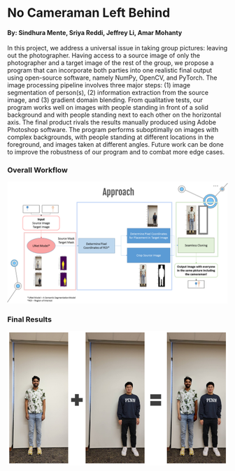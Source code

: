 # No Cameraman Left Behind
#### By: Sindhura Mente, Sriya Reddi, Jeffrey Li, Amar Mohanty
In this project, we address a universal issue in taking group pictures: leaving out the photographer. Having access to a source image of only the photographer and a target image of the rest of the group, we propose a program that can incorporate both parties into one realistic final output using open-source software, namely NumPy, OpenCV, and PyTorch. The image processing pipeline involves three major steps: (1) image segmentation of person(s), (2) information extraction from the source image, and (3) gradient domain blending. From qualitative tests, our program works well on images with people standing in front of a solid background and with people standing next to each other on the horizontal axis. The final product rivals the results manually produced using Adobe Photoshop software. The program performs suboptimally on images with complex backgrounds, with people standing at different locations in the foreground, and images taken at different angles. Future work can be done to improve the robustness of our program and to combat more edge cases.

### Overall Workflow
![alt text](Workflow.PNG)

### Final Results
![alt text](Result.PNG)
